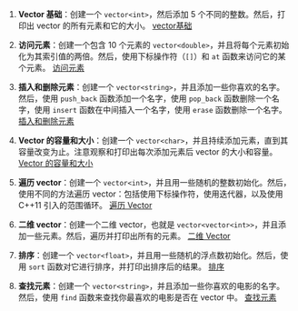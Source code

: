 

1. **Vector 基础**：创建一个 `vector<int>`，然后添加 5 个不同的整数。然后，打印出 vector 的所有元素和它的大小。
[vector基础](vector基础.cpp)

2. **访问元素**：创建一个包含 10 个元素的 `vector<double>`，并且将每个元素初始化为其索引值的两倍。然后，使用下标操作符（`[]`）和 `at` 函数来访问它的某个元素。
[访问元素](访问元素.cpp)

3. **插入和删除元素**：创建一个 `vector<string>`，并且添加一些你喜欢的名字。然后，使用 `push_back` 函数添加一个名字，使用 `pop_back` 函数删除一个名字，使用 `insert` 函数在中间插入一个名字，使用 `erase` 函数删除一个名字。
[插入和删除元素](插入和删除元素.cpp)

4. **Vector 的容量和大小**：创建一个 `vector<char>`，并且持续添加元素，直到其容量改变为止。注意观察和打印出每次添加元素后 vector 的大小和容量。
[Vector 的容量和大小](Vector的容量和大小.cpp)


5. **遍历 vector**：创建一个 `vector<int>`，并且用一些随机的整数初始化。然后，使用不同的方法遍历 vector：包括使用下标操作符，使用迭代器，以及使用 C++11 引入的范围循环。
[遍历 Vector](遍历Vector.cpp)

6. **二维 vector**：创建一个二维 vector，也就是 `vector<vector<int>>`，并且添加一些元素。然后，遍历并打印出所有的元素。
[二维 Vector](二维Vector.cpp)

7. **排序**：创建一个 `vector<float>`，并且用一些随机的浮点数初始化。然后，使用 `sort` 函数对它进行排序，并打印出排序后的结果。
[排序](排序.cpp)

8. **查找元素**：创建一个 `vector<string>`，并且添加一些你喜欢的电影的名字。然后，使用 `find` 函数来查找你最喜欢的电影是否在 vector 中。
[查找元素](查找元素.cpp)
